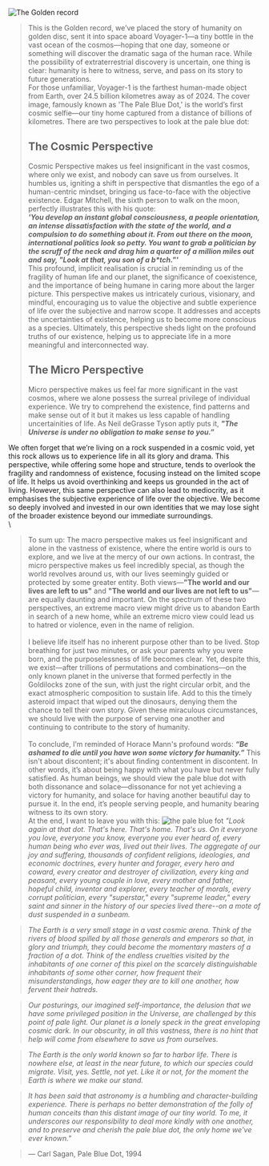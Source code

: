 ![The Golden record](https://upload.wikimedia.org/wikipedia/commons/thumb/5/56/The_Sounds_of_Earth_Record_Cover_-_GPN-2000-001978.jpg/1024px-The_Sounds_of_Earth_Record_Cover_-_GPN-2000-001978.jpg)
>This is the Golden record, we’ve placed the story of humanity on golden disc, sent it into space aboard Voyager-1—a tiny bottle in the vast ocean of the cosmos—hoping that one day, someone or something will discover the dramatic saga of the human race. While the possibility of extraterrestrial discovery is uncertain, one thing is clear: humanity is here to witness, serve, and pass on its story to future generations.\
For those unfamiliar, Voyager-1 is the farthest human-made object from Earth, over 24.5 billion kilometres away as of 2024. The cover image, famously known as 'The Pale Blue Dot,' is the world’s first cosmic selfie—our tiny home captured from a distance of billions of kilometres.
>There are two perspectives to look at the pale blue dot:
>## The Cosmic Perspective
>Cosmic Perspective makes us feel insignificant in the vast cosmos, where only we exist, and nobody can save us from ourselves. It humbles us, igniting a shift in perspective that dismantles the ego of a human-centric mindset, bringing us face-to-face with the objective existence. Edgar Mitchell, the sixth person to walk on the moon, perfectly illustrates this with his quote:
\
>***'You develop an instant global consciousness, a people orientation, an intense dissatisfaction with the state of the world, and a compulsion to do something about it. From out there on the moon, international politics look so petty. You want to grab a politician by the scruff of the neck and drag him a quarter of a million miles out and say, "Look at that, you son of a b\*tch."'***\
This profound, implicit realisation is crucial in reminding us of the fragility of human life and our planet, the significance of coexistence, and the importance of being humane in caring more about the larger picture. This perspective makes us intricately curious, visionary, and mindful, encouraging us to value the objective and subtle experience of life over the subjective and narrow scope. It addresses and accepts the uncertainties of existence, helping us to become more conscious as a species. Ultimately, this perspective sheds light on the profound truths of our existence, helping us to appreciate life in a more meaningful and interconnected way.
>## The Micro Perspective
>Micro perspective makes us feel far more significant in the vast cosmos, where we alone possess the surreal privilege of individual experience. We try to comprehend the existence, find patterns and make sense out of it but it makes us less capable of handling uncertainities of life. As Neil deGrasse Tyson aptly puts it, ***"The Universe is under no obligation to make sense to you.”***

We often forget that we’re living on a rock suspended in a cosmic void, yet this rock allows us to experience life in all its glory and drama.
This perspective, while offering some hope and structure, tends to overlook the fragility and randomness of existence, focusing instead on the limited scope of life. It helps us avoid overthinking and keeps us grounded in the act of living. However, this same perspective can also lead to mediocrity, as it emphasises the subjective experience of life over the objective. We become so deeply involved and invested in our own identities that we may lose sight of the broader existence beyond our immediate surroundings.\
\
>To sum up: The macro perspective makes us feel insignificant and alone in the vastness of existence, where the entire world is ours to explore, and we live at the mercy of our own actions. In contrast, the micro perspective makes us feel incredibly special, as though the world revolves around us, with our lives seemingly guided or protected by some greater entity. Both views—**"The world and our lives are left to us"** and **"The world and our lives are not left to us"**—are equally daunting and important. On the spectrum of these two perspectives, an extreme macro view might drive us to abandon Earth in search of a new home, while an extreme micro view could lead us to hatred or violence, even in the name of religion.\
\
>I believe life itself has no inherent purpose other than to be lived. Stop breathing for just two minutes, or ask your parents why you were born, and the purposelessness of life becomes clear. Yet, despite this, we exist—after trillions of permutations and combinations—on the only known planet in the universe that formed perfectly in the Goldilocks zone of the sun, with just the right circular orbit, and the exact atmospheric composition to sustain life. Add to this the timely asteroid impact that wiped out the dinosaurs, denying them the chance to tell their own story. Given these miraculous circumstances, we should live with the purpose of serving one another and continuing to contribute to the story of humanity.\
\
>To conclude, I’m reminded of Horace Mann's profound words: ***“Be ashamed to die until you have won some victory for humanity.”*** This isn't about discontent; it's about finding contentment in discontent. In other words, it’s about being happy with what you have but never fully satisfied. As human beings, we should view the pale blue dot with both dissonance and solace—dissonance for not yet achieving a victory for humanity, and solace for having another beautiful day to pursue it. In the end, it’s people serving people, and humanity bearing witness to its own story.\
>At the end, I want to leave you with this:
![the pale blue fot](https://cdn.theatlantic.com/thumbor/GzBNwvQda_ykerGcvbdTSxDQNJU=/570x773/media/img/posts/2014/02/Pale_Blue_Dot_615_labeled/original.jpg)
>*"Look again at that dot. That's here. That's home. That's us. On it everyone you love, everyone you know, everyone you ever heard of, every human being who ever was, lived out their lives. The aggregate of our joy and suffering, thousands of confident religions, ideologies, and economic doctrines, every hunter and forager, every hero and coward, every creator and destroyer of civilization, every king and peasant, every young couple in love, every mother and father, hopeful child, inventor and explorer, every teacher of morals, every corrupt politician, every "superstar," every "supreme leader," every saint and sinner in the history of our species lived there--on a mote of dust suspended in a sunbeam.*

>*The Earth is a very small stage in a vast cosmic arena. Think of the rivers of blood spilled by all those generals and emperors so that, in glory and triumph, they could become the momentary masters of a fraction of a dot. Think of the endless cruelties visited by the inhabitants of one corner of this pixel on the scarcely distinguishable inhabitants of some other corner, how frequent their misunderstandings, how eager they are to kill one another, how fervent their hatreds.*

>*Our posturings, our imagined self-importance, the delusion that we have some privileged position in the Universe, are challenged by this point of pale light. Our planet is a lonely speck in the great enveloping cosmic dark. In our obscurity, in all this vastness, there is no hint that help will come from elsewhere to save us from ourselves.*

>*The Earth is the only world known so far to harbor life. There is nowhere else, at least in the near future, to which our species could migrate. Visit, yes. Settle, not yet. Like it or not, for the moment the Earth is where we make our stand.*

>*It has been said that astronomy is a humbling and character-building experience. There is perhaps no better demonstration of the folly of human conceits than this distant image of our tiny world. To me, it underscores our responsibility to deal more kindly with one another, and to preserve and cherish the pale blue dot, the only home we've ever known."*

>— Carl Sagan, Pale Blue Dot, 1994
